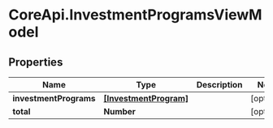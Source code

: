 # CoreApi.InvestmentProgramsViewModel

## Properties
Name | Type | Description | Notes
------------ | ------------- | ------------- | -------------
**investmentPrograms** | [**[InvestmentProgram]**](InvestmentProgram.md) |  | [optional] 
**total** | **Number** |  | [optional] 



